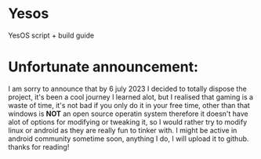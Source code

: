 # Yesos
YesOS script + build guide
# Unfortunate announcement:
I am sorry to announce that by 6 july 2023 I decided to totally dispose the project, it's been a cool journey I learned alot, but I realised that gaming is a waste of time, it's not bad if you only do it in your free time, other than that windows is **NOT** an open source operatin system therefore it doesn't have alot of options for modifying or tweaking it, so I would rather try to modify linux or android as they are really fun to tinker with. I might be active in android community sometime soon, anything I do, I will upload it to github.
thanks for reading!
